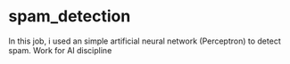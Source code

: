 # spam_detection
In this job, i used an simple artificial neural network (Perceptron) to detect spam. Work for AI discipline
